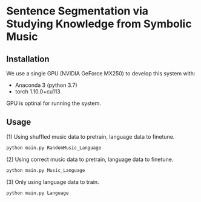 # Sentence Segmentation via Studying Knowledge from Symbolic Music

## Installation

We use a single GPU (NVIDIA GeForce MX250) to develop this system with:
- Anaconda 3 (python 3.7)
- torch 1.10.0+cu113

GPU is optinal for running the system.


## Usage

(1) Using shuffled music data to pretrain, language data to finetune.

```bash
python main.py RandomMusic_Language
```

(2) Using correct music data to pretrain, language data to finetune.
```bash
python main.py Music_Language
```

(3) Only using language data to train.

```bash
python main.py Language
```
